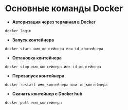 # Основные команды Docker

* **Авторизация через терминал в Docker**
```
docker login
```

* **Запуск контейнера**
```
docker start имя_контейнера или id_контейнера
```
* **Остановка контейнера**
```
docker stop имя_контейнера или id_контейнера
```
* **Перезапуск контейнера**
```
docker restart имя_контейнера или id_контейнера
```

* **Скачать контейнер с Docker hub**
```
docker pull имя_контейнера
```
